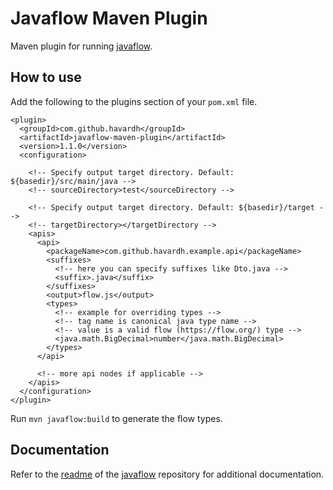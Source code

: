 # Javaflow Maven Plugin

Maven plugin for running [javaflow](https://github.com/havardh/javaflow).

## How to use

Add the following to the plugins section of your `pom.xml` file.

```
<plugin>
  <groupId>com.github.havardh</groupId>
  <artifactId>javaflow-maven-plugin</artifactId>
  <version>1.1.0</version>
  <configuration>

    <!-- Specify output target directory. Default: ${basedir}/src/main/java -->
    <!-- sourceDirectory>test</sourceDirectory -->

    <!-- Specify output target directory. Default: ${basedir}/target -->
    <!-- targetDirectory></targetDirectory -->
    <apis>
      <api>
        <packageName>com.github.havardh.example.api</packageName>
        <suffixes>
          <!-- here you can specify suffixes like Dto.java -->
          <suffix>.java</suffix>
        </suffixes>
        <output>flow.js</output>
        <types>
          <!-- example for overriding types -->
          <!-- tag name is canonical java type name -->
          <!-- value is a valid flow (https://flow.org/) type -->
          <java.math.BigDecimal>number</java.math.BigDecimal>
        </types>
      </api>

      <!-- more api nodes if applicable -->
    </apis>
  </configuration>
</plugin>
```

Run `mvn javaflow:build` to generate the flow types.

## Documentation

Refer to the [readme](https://github.com/havardh/javaflow/blob/master/readme.md) of the 
[javaflow](https://github.com/havardh/javaflow) repository for additional documentation.